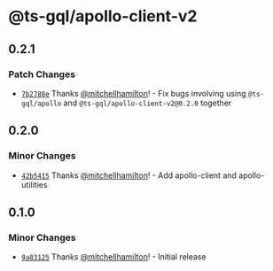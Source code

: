 # @ts-gql/apollo-client-v2

## 0.2.1

### Patch Changes

- [`7b2788e`](https://github.com/Thinkmill/ts-gql/commit/7b2788e451f1db0a61b424fae2ab10b27af61d6e) Thanks [@mitchellhamilton](https://github.com/mitchellhamilton)! - Fix bugs involving using `@ts-gql/apollo` and `@ts-gql/apollo-client-v2@0.2.0` together

## 0.2.0

### Minor Changes

- [`42b5415`](https://github.com/Thinkmill/ts-gql/commit/42b5415a4741ef752c276924eb07d28d69c1d858) Thanks [@mitchellhamilton](https://github.com/mitchellhamilton)! - Add apollo-client and apollo-utilities

## 0.1.0

### Minor Changes

- [`9a83125`](https://github.com/Thinkmill/ts-gql/commit/9a83125d3fd04e124cede1453242d79bdc53e8c4) Thanks [@mitchellhamilton](https://github.com/mitchellhamilton)! - Initial release
